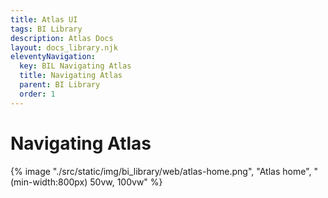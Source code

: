 ```yaml
---
title: Atlas UI
tags: BI Library
description: Atlas Docs
layout: docs_library.njk
eleventyNavigation:
  key: BIL Navigating Atlas
  title: Navigating Atlas
  parent: BI Library
  order: 1
---
```


# Navigating Atlas

<div class="box is-flex is-justify-content-center">
{% image "./src/static/img/bi_library/web/atlas-home.png", "Atlas home", "(min-width:800px) 50vw, 100vw" %}
</div>
